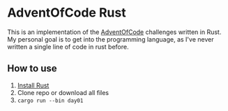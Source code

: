 # AdventOfCode Rust

This is an implementation of the [AdventOfCode](https://adventofcode.com/) challenges written in Rust.  
My personal goal is to get into the programming language, as I've never written a single line of code in rust before.

## How to use

1. [Install Rust](https://www.rust-lang.org/tools/install)
2. Clone repo or download all files
3. ```cargo run --bin day01```
